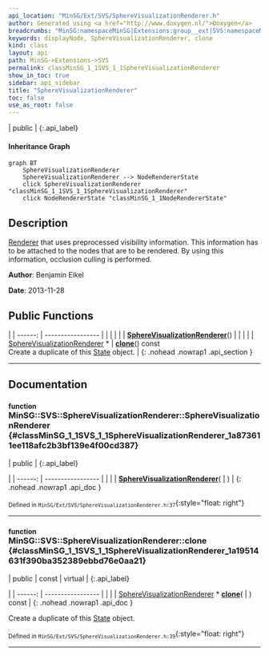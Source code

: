 ```yaml
---
api_location: "MinSG/Ext/SVS/SphereVisualizationRenderer.h"
author: Generated using <a href="http://www.doxygen.nl/">Doxygen</a>
breadcrumbs: "MinSG:namespaceMinSG|Extensions:group__ext|SVS:namespaceMinSG_1_1SVS"
keywords: displayNode, SphereVisualizationRenderer, clone
kind: class
layout: api
path: MinSG->Extensions->SVS
permalink: classMinSG_1_1SVS_1_1SphereVisualizationRenderer
show_in_toc: true
sidebar: api_sidebar
title: "SphereVisualizationRenderer"
toc: false
use_as_root: false
---
```


| public |
{:.api_label}

#### Inheritance Graph

```mermaid
graph BT
	SphereVisualizationRenderer
	SphereVisualizationRenderer --> NodeRendererState
	click SphereVisualizationRenderer "classMinSG_1_1SVS_1_1SphereVisualizationRenderer"
	click NodeRendererState "classMinSG_1_1NodeRendererState"
```

## Description



 [Renderer](classMinSG_1_1SVS_1_1Renderer) that uses preprocessed visibility information. This information has to be attached to the nodes that are to be rendered. By using this information, occlusion culling is performed.



**Author**: Benjamin Eikel



**Date**: 2013-11-28





## Public Functions

|
| ------: | ----------------- |
|  | |
|  | **[SphereVisualizationRenderer](#classMinSG_1_1SVS_1_1SphereVisualizationRenderer_1a873611ee118afc2b3bf139e4f00cd387)**() |
|  | |
| [SphereVisualizationRenderer](classMinSG_1_1SVS_1_1SphereVisualizationRenderer) * | **[clone](#classMinSG_1_1SVS_1_1SphereVisualizationRenderer_1a19514631f390ba352389ebbd76e0aa21)**() const <br/> Create a duplicate of this [State](classMinSG_1_1State) object. |
{: .nohead .nowrap1 .api_section }


-------------------------------------------------------------------

## Documentation

### <small>function</small><br/> MinSG::SVS::SphereVisualizationRenderer::SphereVisualizationRenderer {#classMinSG_1_1SVS_1_1SphereVisualizationRenderer_1a873611ee118afc2b3bf139e4f00cd387}

| public |
{:.api_label}

|
| ------: | ----------------- |
|  |
|  **[SphereVisualizationRenderer](#classMinSG_1_1SVS_1_1SphereVisualizationRenderer_1a873611ee118afc2b3bf139e4f00cd387)**( |  ) |
{: .nohead .nowrap1 .api_doc }





<sub>Defined in `MinSG/Ext/SVS/SphereVisualizationRenderer.h:37`</sub>{:style="float: right"}

-------------------------------------------------------------------

### <small>function</small><br/> MinSG::SVS::SphereVisualizationRenderer::clone {#classMinSG_1_1SVS_1_1SphereVisualizationRenderer_1a19514631f390ba352389ebbd76e0aa21}

| public | const | virtual |
{:.api_label}

|
| ------: | ----------------- |
|  |
| [SphereVisualizationRenderer](classMinSG_1_1SVS_1_1SphereVisualizationRenderer) * **[clone](#classMinSG_1_1SVS_1_1SphereVisualizationRenderer_1a19514631f390ba352389ebbd76e0aa21)**( |  ) const |
{: .nohead .nowrap1 .api_doc }

Create a duplicate of this [State](classMinSG_1_1State) object.





<sub>Defined in `MinSG/Ext/SVS/SphereVisualizationRenderer.h:39`</sub>{:style="float: right"}

-------------------------------------------------------------------

